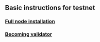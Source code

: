 ## Basic instructions for testnet

### [Full node installation](./full-node-installation.md)

### [Becoming validator](becoming-validator.md)
